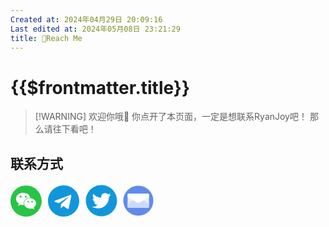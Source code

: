 ```yaml
---
Created at: 2024年04月29日 20:09:16
Last edited at: 2024年05月08日 23:21:29
title: 📱Reach Me
---
```

# {{$frontmatter.title}}

 

> [!WARNING] 欢迎你哦👏
> 你点开了本页面，一定是想联系RyanJoy吧！
> 那么请往下看吧！

## 联系方式
<div class="tooltip-container">
<!-- HTML 按钮和提示框 -->  
  <div class="tooltip">  
    <!-- SVG 图片作为按钮内容 -->  
      <svg t="1716284448713" class="icon" viewBox="0 0 1024 1024" version="1.1" xmlns="http://www.w3.org/2000/svg" p-id="2668" width="50" height="50"><path d="M337.387283 341.82659c-17.757225 0-35.514451 11.83815-35.514451 29.595375s17.757225 29.595376 35.514451 29.595376 29.595376-11.83815 29.595376-29.595376c0-18.49711-11.83815-29.595376-29.595376-29.595375zM577.849711 513.479769c-11.83815 0-22.936416 12.578035-22.936416 23.6763 0 12.578035 11.83815 23.676301 22.936416 23.676301 17.757225 0 29.595376-11.83815 29.595376-23.676301s-11.83815-23.676301-29.595376-23.6763zM501.641618 401.017341c17.757225 0 29.595376-12.578035 29.595376-29.595376 0-17.757225-11.83815-29.595376-29.595376-29.595375s-35.514451 11.83815-35.51445 29.595375 17.757225 29.595376 35.51445 29.595376zM706.589595 513.479769c-11.83815 0-22.936416 12.578035-22.936416 23.6763 0 12.578035 11.83815 23.676301 22.936416 23.676301 17.757225 0 29.595376-11.83815 29.595376-23.676301s-11.83815-23.676301-29.595376-23.6763z" fill="#28C445" p-id="2669"></path><path d="M510.520231 2.959538C228.624277 2.959538 0 231.583815 0 513.479769s228.624277 510.520231 510.520231 510.520231 510.520231-228.624277 510.520231-510.520231-228.624277-510.520231-510.520231-510.520231zM413.595376 644.439306c-29.595376 0-53.271676-5.919075-81.387284-12.578034l-81.387283 41.433526 22.936416-71.768786c-58.450867-41.433526-93.965318-95.445087-93.965317-159.815029 0-113.202312 105.803468-201.988439 233.803468-201.98844 114.682081 0 216.046243 71.028902 236.023121 166.473989-7.398844-0.739884-14.797688-1.479769-22.196532-1.479769-110.982659 1.479769-198.289017 85.086705-198.289017 188.67052 0 17.017341 2.959538 33.294798 7.398844 49.572255-7.398844 0.739884-15.537572 1.479769-22.936416 1.479768z m346.265896 82.867052l17.757225 59.190752-63.630058-35.514451c-22.936416 5.919075-46.612717 11.83815-70.289017 11.83815-111.722543 0-199.768786-76.947977-199.768786-172.393063-0.739884-94.705202 87.306358-171.653179 198.289017-171.65318 105.803468 0 199.028902 77.687861 199.028902 172.393064 0 53.271676-34.774566 100.624277-81.387283 136.138728z" fill="#28C445" p-id="2670"></path></svg>
    <!-- 悬浮提示框 -->  
    <span class="tooltiptext">  
      <!-- 这里放置你的图片 -->  
      <img src="/about_me/wechat.jpg" alt="Tooltip Image">  
    </span>  
  </div>
  <a href="https://t.me/RyanJoy_1945815" target="_blank">
    <svg t="1716285068158" class="icon" viewBox="0 0 1024 1024" version="1.1" xmlns="http://www.w3.org/2000/svg" p-id="2598" width="50" height="50"><path d="M679.424 746.862l84.005-395.996c7.424-34.852-12.581-48.567-35.438-40.009L234.277 501.138c-33.72 13.13-33.134 32-5.706 40.558l126.282 39.424 293.156-184.576c13.714-9.143 26.295-3.986 16.018 5.157L426.898 615.973l-9.143 130.304c13.13 0 18.871-5.706 25.71-12.581l61.696-59.429 128 94.282c23.442 13.129 40.01 6.29 46.3-21.724zM1024 512c0 282.843-229.157 512-512 512S0 794.843 0 512 229.157 0 512 0s512 229.157 512 512z" fill="#1296DB" p-id="2599"></path></svg>
  </a>
  <a href="https://x.com/RyanJoy_1945815" target="_blank" style="padding-left:6.5px">
    <svg t="1716285577879" class="icon" viewBox="0 0 1024 1024" version="1.1" xmlns="http://www.w3.org/2000/svg" p-id="2585" width="57" height="57"><path d="M512 64C264.6 64 64 264.6 64 512s200.6 448 448 448 448-200.6 448-448S759.4 64 512 64z m215.3 337.7c0.3 4.7 0.3 9.6 0.3 14.4 0 146.8-111.8 315.9-316.1 315.9-63 0-121.4-18.3-170.6-49.8 9 1 17.6 1.4 26.8 1.4 52 0 99.8-17.6 137.9-47.4-48.8-1-89.8-33-103.8-77 17.1 2.5 32.5 2.5 50.1-2-50.8-10.3-88.9-55-88.9-109v-1.4c14.7 8.3 32 13.4 50.1 14.1-30.9-20.6-49.5-55.3-49.5-92.4 0-20.7 5.4-39.6 15.1-56 54.7 67.4 136.9 111.4 229 116.1C492 353.1 548.4 292 616.2 292c32 0 60.8 13.4 81.1 35 25.1-4.7 49.1-14.1 70.5-26.7-8.3 25.7-25.7 47.4-48.8 61.1 22.4-2.4 44-8.6 64-17.3-15.1 22.2-34 41.9-55.7 57.6z" fill="#1296DB" p-id="2586"></path></svg>
  </a>
  <a href="mailto:junyeren@outlook.com" target="_blank" style="padding-left:3px">  
    <svg t="1716286376303" class="icon" viewBox="0 0 1024 1024" version="1.1" xmlns="http://www.w3.org/2000/svg" p-id="5209" width="55" height="55"><path d="M512 512m-448 0a448 448 0 1 0 896 0 448 448 0 1 0-896 0Z" fill="#608BE9" p-id="5210"></path><path d="M192 302m32 0l576 0q32 0 32 32l0 356q0 32-32 32l-576 0q-32 0-32-32l0-356q0-32 32-32Z" fill="#EAEDF5" p-id="5211"></path><path d="M224 722h576c17.673 0 32-14.327 32-32v-58C660.96 493.333 554.294 424 512 424c-42.294 0-148.96 69.333-320 208v58c0 17.673 14.327 32 32 32z" fill="#CCDAF7" p-id="5212"></path><path d="M224 302h576c17.673 0 32 14.327 32 32v58C651.35 517.333 544.683 580 512 580c-32.683 0-139.35-62.667-320-188v-58c0-17.673 14.327-32 32-32z" fill="#FFFFFF" p-id="5213"></path></svg>
  </a>
</div>

<style>
  .tooltip-container {  
    /* 使用 flex 布局使子元素并排显示 */  
    display: flex;  
    align-items: center; /* 垂直居中，如果需要的话 */  
  }

  .tooltip,  
  .tooltip a {  
    /* 确保每个 tooltip 都是内联块元素或 flex 项目的一部分 */  
    display: inline-flex; /* 或使用 flex: 1 0 auto; 如果在 .tooltip-container 中使用 flex 布局 */  
    align-items: center; /* 垂直居中 SVG */  
    justify-content: center; /* 水平居中 SVG（如果需要）*/  
    margin-right: 10px; /* 如果需要，添加间隔 */  
    cursor: pointer; /* 提示用户这是一个可点击的元素 */  
  }  
    
  .tooltip:last-child,  
  .tooltip a:last-child {  
    /* 移除最后一个 tooltip 的右边距 */  
    margin-right: 0;  
  }  

  /* CSS 样式定义 */  
  .tooltip {  
    position: relative;  
    display: inline-block;  
    cursor: pointer; /* 提示用户这是一个可点击的元素 */  
  }  
  
  .tooltip .tooltiptext {  
    visibility: hidden;  
    width: 250px;  
    background-color: #fff;  
    color: #fff;  
    text-align: center;  
    border-radius: 6px;  
    padding: 5px 0;  
    position: absolute;  
    z-index: 1;  
    bottom: 100%; /* 在元素底部显示提示框 */  
    left: 50%;  
    margin-left: -60px; /* 使提示框在按钮中心显示 */  
    opacity: 0;  
    transition: opacity 0.3s;  
  }  
  
  .tooltip .tooltiptext img {  
    width: 100%; /* 使图片宽度与提示框宽度一致 */  
    height: auto; /* 自动调整图片高度以保持原始比例 */  
  }  
  
  .tooltip:hover .tooltiptext {  
    visibility: visible;  
    opacity: 1;  
  }  
</style>